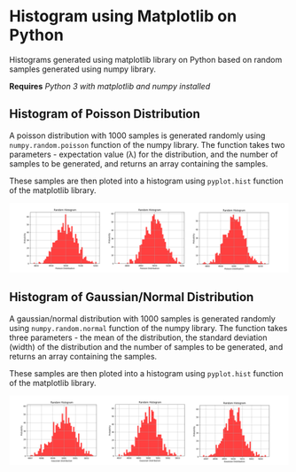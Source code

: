 # Histogram using Matplotlib on Python
Histograms generated using matplotlib library on Python based on random samples generated using numpy library.

**Requires** *Python 3 with matplotlib and numpy installed*

## Histogram of Poisson Distribution
A poisson distribution with 1000 samples is generated randomly using `numpy.random.poisson` function of the numpy library. The function takes two parameters - expectation value (λ) for the distribution, and the number of samples to be generated, and returns an array containing the samples.

These samples are then ploted into a histogram using `pyplot.hist` function of the matplotlib library.

![Alt](screenshots/poisson_5000.png "Histogram of Gaussian Distibution generated with 5000 as Mean and 1 as Standard Deviation.")


## Histogram of Gaussian/Normal Distribution
A gaussian/normal distribution with 1000 samples is generated randomly using `numpy.random.normal` function of the numpy library. The function takes three parameters - the mean of the distribution, the standard deviation (width) of the distribution and the number of samples to be generated, and returns an array containing the samples.

These samples are then ploted into a histogram using `pyplot.hist` function of the matplotlib library.

![Alt](screenshots/gaussian_5000.png "Histogram of Gaussian Distibution generated with 5000 as Mean and 1 as Standard Deviation.")
